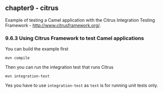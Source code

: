 chapter9 - citrus
-----------------

Example of testing a Camel application with the Citrus Integration Testing Framework - http://www.citrusframework.org/.

### 9.6.3 Using Citrus Framework to test Camel applications

You can build the example first

    mvn compile

Then you can run the integration test that runs Citrus

    mvn integration-test

Yes you have to use `integration-test` as `test` is for running unit tests only.

